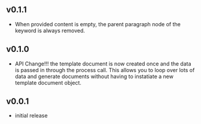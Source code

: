 ## v0.1.1
* When provided content is empty, the parent paragraph node of the
  keyword is always removed.

## v0.1.0
* API Change!!! the template document is now created once and the data
is passed in through the process call. This allows you to loop over
lots of data and generate documents without having to instatiate a new
template document object.

## v0.0.1
* initial release
